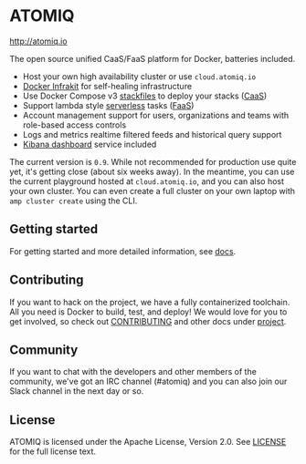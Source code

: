 # ATOMIQ

http://atomiq.io

The open source unified CaaS/FaaS platform for Docker, batteries included.

 * Host your own high availability cluster or use `cloud.atomiq.io`
 * [Docker Infrakit](https://github.com/docker/infrakit) for self-healing infrastructure
 * Use Docker Compose v3 [stackfiles](https://docs.docker.com/compose/compose-file/) to deploy your stacks ([CaaS](https://blog.docker.com/2016/02/containers-as-a-service-caas/))
 * Support lambda style [serverless](https://en.wikipedia.org/wiki/Serverless_computing) tasks ([FaaS](https://martinfowler.com/articles/serverless.html))
 * Account management support for users, organizations and teams with role-based access controls
 * Logs and metrics realtime filtered feeds and historical query support
 * [Kibana dashboard](https://www.elastic.co/guide/en/kibana/current/dashboard.html) service included

The current version is `0.9`. While not recommended for production use quite yet, it's getting close
(about six weeks away). In the meantime, you can use the current playground hosted at `cloud.atomiq.io`,
and you can also host your own cluster. You can even create a full cluster on your own laptop
with `amp cluster create` using the CLI.

## Getting started

For getting started and more detailed information, see [docs](docs/).

## Contributing

If you want to hack on the project, we have a fully containerized toolchain.
All you need is Docker to build, test, and deploy! We would love for you to get involved,
so check out [CONTRIBUTING](project/CONTRIBUTING.md) and other docs under [project](project/).

## Community

If you want to chat with the developers and other members of the community, we've got an
IRC channel (#atomiq) and you can also join our Slack channel in the next day or so.

## License

ATOMIQ is licensed under the Apache License, Version 2.0.
See [LICENSE](https://github.com/atomiqio/atomiq/blob/master/LICENSE)
for the full license text.

